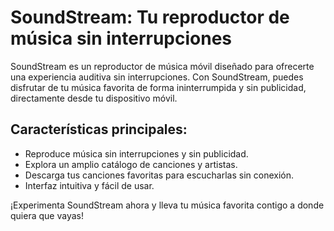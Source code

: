 # SoundStream: Tu reproductor de música sin interrupciones

SoundStream es un reproductor de música móvil diseñado para ofrecerte una experiencia auditiva sin interrupciones. Con SoundStream, puedes disfrutar de tu música favorita de forma ininterrumpida y sin publicidad, directamente desde tu dispositivo móvil.

## Características principales:

- Reproduce música sin interrupciones y sin publicidad.
- Explora un amplio catálogo de canciones y artistas.
- Descarga tus canciones favoritas para escucharlas sin conexión.
- Interfaz intuitiva y fácil de usar.

¡Experimenta SoundStream ahora y lleva tu música favorita contigo a donde quiera que vayas!
